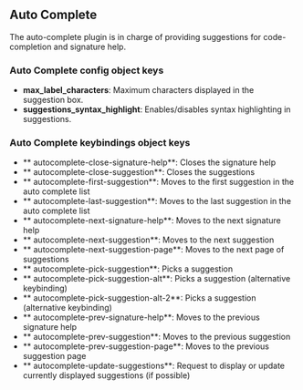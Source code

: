 ## Auto Complete

The auto-complete plugin is in charge of providing suggestions for code-completion and signature help.

### Auto Complete config object keys

* **max_label_characters**: Maximum characters displayed in the suggestion box.
* **suggestions_syntax_highlight**: Enables/disables syntax highlighting in suggestions.

### Auto Complete keybindings object keys

* ** autocomplete-close-signature-help**: Closes the signature help
* ** autocomplete-close-suggestion**: Closes the suggestions
* ** autocomplete-first-suggestion**: Moves to the first suggestion in the auto complete list
* ** autocomplete-last-suggestion**: Moves to the last suggestion in the auto complete list
* ** autocomplete-next-signature-help**: Moves to the next signature help
* ** autocomplete-next-suggestion**: Moves to the next suggestion
* ** autocomplete-next-suggestion-page**: Moves to the next page of suggestions
* ** autocomplete-pick-suggestion**: Picks a suggestion
* ** autocomplete-pick-suggestion-alt**: Picks a suggestion (alternative keybinding)
* ** autocomplete-pick-suggestion-alt-2**: Picks a suggestion (alternative keybinding)
* ** autocomplete-prev-signature-help**: Moves to the previous signature help
* ** autocomplete-prev-suggestion**: Moves to the previous suggestion
* ** autocomplete-prev-suggestion-page**: Moves to the previous suggestion page
* ** autocomplete-update-suggestions**: Request to display or update currently displayed suggestions (if possible)

